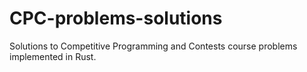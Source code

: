 # CPC-problems-solutions

Solutions to Competitive Programming and Contests course problems implemented in Rust.
